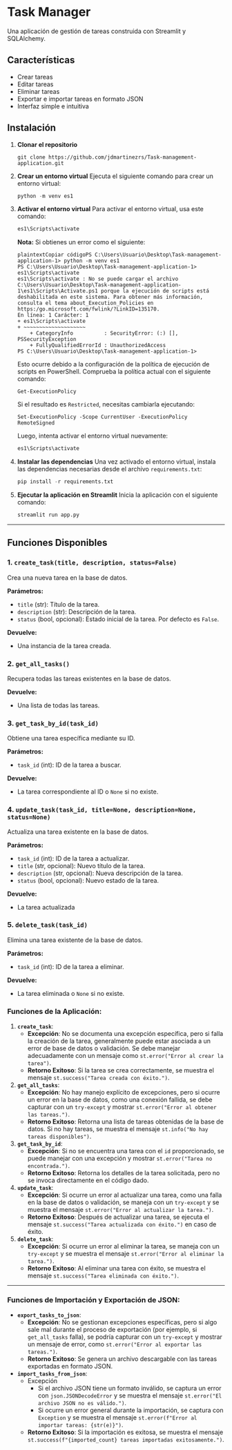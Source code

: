 # Task Manager

Una aplicación de gestión de tareas construida con Streamlit y SQLAlchemy.

## Características

- Crear tareas
- Editar tareas
- Eliminar tareas
- Exportar e importar tareas en formato JSON
- Interfaz simple e intuitiva

## Instalación

1. **Clonar el repositorio**

   ```
   git clone https://github.com/jdmartinezrs/Task-management-application.git
   ```

2. **Crear un entorno virtual**
   Ejecuta el siguiente comando para crear un entorno virtual:

   ```python
   python -m venv es1
   ```

3. **Activar el entorno virtual**
   Para activar el entorno virtual, usa este comando:

   ```python
   es1\Scripts\activate
   ```

   **Nota:** Si obtienes un error como el siguiente:

   ```
   plaintextCopiar códigoPS C:\Users\Usuario\Desktop\Task-management-application-1> python -m venv es1
   PS C:\Users\Usuario\Desktop\Task-management-application-1> es1\Scripts\activate
   es1\Scripts\activate : No se puede cargar el archivo C:\Users\Usuario\Desktop\Task-management-application-1\es1\Scripts\Activate.ps1 porque la ejecución de scripts está 
   deshabilitada en este sistema. Para obtener más información, consulta el tema about_Execution_Policies en https:/go.microsoft.com/fwlink/?LinkID=135170.
   En línea: 1 Carácter: 1
   + es1\Scripts\activate
   + ~~~~~~~~~~~~~~~~~~~~
       + CategoryInfo          : SecurityError: (:) [], PSSecurityException
       + FullyQualifiedErrorId : UnauthorizedAccess
   PS C:\Users\Usuario\Desktop\Task-management-application-1>
   ```

   Esto ocurre debido a la configuración de la política de ejecución de scripts en PowerShell. Comprueba la política actual con el siguiente comando:

   ```
   Get-ExecutionPolicy
   ```

   Si el resultado es `Restricted`, necesitas cambiarla ejecutando:

   ```
   Set-ExecutionPolicy -Scope CurrentUser -ExecutionPolicy RemoteSigned
   ```

   Luego, intenta activar el entorno virtual nuevamente:

   ```python
   es1\Scripts\activate
   ```

4. **Instalar las dependencias**
   Una vez activado el entorno virtual, instala las dependencias necesarias desde el archivo `requirements.txt`:

   ```python
   pip install -r requirements.txt
   ```

5. **Ejecutar la aplicación en Streamlit**
   Inicia la aplicación con el siguiente comando:

   ```python
   streamlit run app.py
   ```



------



## Funciones Disponibles

### 1. `create_task(title, description, status=False)`

Crea una nueva tarea en la base de datos.

**Parámetros:**

- `title` (str): Título de la tarea.
- `description` (str): Descripción de la tarea.
- `status` (bool, opcional): Estado inicial de la tarea. Por defecto es `False`.

**Devuelve:**

- Una instancia de la tarea creada.



### 2. `get_all_tasks()`

Recupera todas las tareas existentes en la base de datos.

**Devuelve:**

- Una lista de todas las tareas.

  

### 3. `get_task_by_id(task_id)`

Obtiene una tarea específica mediante su ID.

**Parámetros:**

- `task_id` (int): ID de la tarea a buscar.

**Devuelve:**

- La tarea correspondiente al ID o `None` si no existe.



### 4. `update_task(task_id, title=None, description=None, status=None)`

Actualiza una tarea existente en la base de datos.

**Parámetros:**

- `task_id` (int): ID de la tarea a actualizar.
- `title` (str, opcional): Nuevo título de la tarea.
- `description` (str, opcional): Nueva descripción de la tarea.
- `status` (bool, opcional): Nuevo estado de la tarea.

**Devuelve:**

- La tarea actualizada

  

### 5. `delete_task(task_id)`

Elimina una tarea existente de la base de datos.

**Parámetros:**

- `task_id` (int): ID de la tarea a eliminar.

**Devuelve:**

- La tarea eliminada o `None` si no existe.

### Funciones de la Aplicación:

1. **`create_task`**:
   - **Excepción**: No se documenta una excepción específica, pero si falla la creación de la tarea, generalmente puede estar asociada a un error de base de datos o validación. Se debe manejar adecuadamente con un mensaje como `st.error("Error al crear la tarea")`.
   - **Retorno Exitoso**: Si la tarea se crea correctamente, se muestra el mensaje `st.success("Tarea creada con éxito.")`.
2. **`get_all_tasks`**:
   - **Excepción**: No hay manejo explícito de excepciones, pero si ocurre un error en la base de datos, como una conexión fallida, se debe capturar con un `try-except` y mostrar `st.error("Error al obtener las tareas.")`.
   - **Retorno Exitoso**: Retorna una lista de tareas obtenidas de la base de datos. Si no hay tareas, se muestra el mensaje `st.info("No hay tareas disponibles")`.
3. **`get_task_by_id`**:
   - **Excepción**: Si no se encuentra una tarea con el `id` proporcionado, se puede manejar con una excepción y mostrar `st.error("Tarea no encontrada.")`.
   - **Retorno Exitoso**: Retorna los detalles de la tarea solicitada, pero no se invoca directamente en el código dado.
4. **`update_task`**:
   - **Excepción**: Si ocurre un error al actualizar una tarea, como una falla en la base de datos o validación, se maneja con un `try-except` y se muestra el mensaje `st.error("Error al actualizar la tarea.")`.
   - **Retorno Exitoso**: Después de actualizar una tarea, se ejecuta el mensaje `st.success("Tarea actualizada con éxito.")` en caso de éxito.
5. **`delete_task`**:
   - **Excepción**: Si ocurre un error al eliminar la tarea, se maneja con un `try-except` y se muestra el mensaje `st.error("Error al eliminar la tarea.")`.
   - **Retorno Exitoso**: Al eliminar una tarea con éxito, se muestra el mensaje `st.success("Tarea eliminada con éxito.")`.

------



### Funciones de Importación y Exportación de JSON:

- **`export_tasks_to_json`**:
  - **Excepción**: No se gestionan excepciones específicas, pero si algo sale mal durante el proceso de exportación (por ejemplo, si `get_all_tasks` falla), se podría capturar con un `try-except` y mostrar un mensaje de error, como `st.error("Error al exportar las tareas.")`.
  - **Retorno Exitoso**: Se genera un archivo descargable con las tareas exportadas en formato JSON.
- **`import_tasks_from_json`**:
  - Excepción
    - Si el archivo JSON tiene un formato inválido, se captura un error con `json.JSONDecodeError` y se muestra el mensaje `st.error("El archivo JSON no es válido.")`.
    - Si ocurre un error general durante la importación, se captura con `Exception` y se muestra el mensaje `st.error(f"Error al importar tareas: {str(e)}")`.
  - **Retorno Exitoso**: Si la importación es exitosa, se muestra el mensaje `st.success(f"{imported_count} tareas importadas exitosamente.")`.